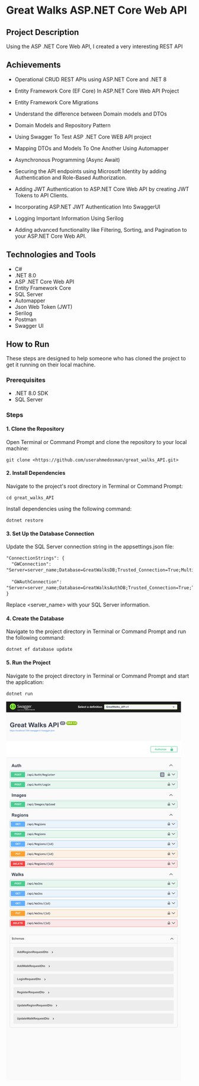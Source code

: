 # Great Walks ASP.NET Core Web API 

## Project Description
Using the ASP .NET Core Web API, I created a very interesting REST API 

## Achievements
-  Operational CRUD REST APIs using ASP.NET Core and .NET 8

- Entity Framework Core (EF Core) In ASP.NET Core Web API Project

- Entity Framework Core Migrations

- Understand the difference between Domain models and DTOs

- Domain Models and Repository Pattern

- Using Swagger To Test ASP .NET Core WEB API project

- Mapping DTOs and Models To One Another Using Automapper

- Asynchronous Programming (Async Await)

- Securing the API endpoints using Microsoft Identity by adding Authentication and Role-Based Authorization.

- Adding JWT Authentication to ASP.NET Core Web API by creating JWT Tokens to API Clients.

- Incorporating ASP.NET JWT Authentication Into SwaggerUI

- Logging Important Information Using Serilog

- Adding advanced functionality like Filtering, Sorting, and Pagination to your ASP.NET Core Web API.


## Technologies and Tools
 
- C#
- .NET 8.0
- ASP .NET Core Web API
- Entity Framework Core
- SQL Server
- Automapper 
- Json Web Token (JWT)
- Serilog
- Postman
- Swagger UI

## How to Run
These steps are designed to help someone who has cloned the project to get it running on their local machine.

### Prerequisites
- .NET 8.0 SDK
- SQL Server

### Steps
#### 1. Clone the Repository
Open Terminal or Command Prompt and clone the repository to your local machine:

```
git clone <https://github.com/userahmedosman/great_walks_API.git>
```
#### 2. Install Dependencies
Navigate to the project's root directory in Terminal or Command Prompt:

```
cd great_walks_API
```

Install dependencies using the following command:
```
dotnet restore
```
#### 3. Set Up the Database Connection
Update the SQL Server connection string in the appsettings.json file:

```
"ConnectionStrings": {
  "GWConnection": "Server=server_name;Database=GreatWalksDB;Trusted_Connection=True;MultipleActiveResultSets=true",

  "GWAuthConnection": "Server=server_name;Database=GreatWalksAuthDB;Trusted_Connection=True;TrustServerCertificate=True"
}

```
Replace <server_name> with your SQL Server information.

#### 4. Create the Database

Navigate to the project directory in Terminal or Command Prompt and run the following command:

```
dotnet ef database update
```

#### 5. Run the Project

Navigate to the project directory in Terminal or Command Prompt and start the application:

```
dotnet run
```

![Swagger UI](./asset/swagger_ui.png)
